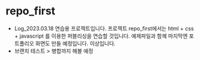 # repo_first

- Log_2023.03.18
  연습용 프로젝트입니다.
  프로젝트 repo_first에서는 html + css + javascript 를 이용한 퍼블리싱을 연습할 것입니다.
  예제파일과 함께 마지막엔 포트폴리오 화면도 만들 예정입니다.
  이상입니다.
- 브랜치 테스트 > 병합까지 해볼 예정
